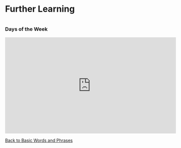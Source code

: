 <h1> Further Learning <h1>
<h3>Days of the Week</h3>

<iframe width="560" height="315" src="https://www.youtube.com/embed/aOjSPa_WlLM" frameborder="0" allow="accelerometer; autoplay; encrypted-media; gyroscope; picture-in-picture" allowfullscreen></iframe>


<a href="page2.html">Back to Basic Words and Phrases</a>
